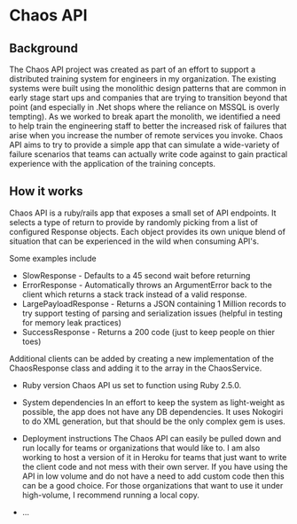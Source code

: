 # Chaos API

## Background
The Chaos API project was created as part of an effort to support a distributed training system for engineers in my organization. The existing systems were built using the monolithic design patterns that are common in early stage start ups and companies that are trying to transition beyond that point (and especially in .Net shops where the reliance on MSSQL is overly tempting). 
As we worked to break apart the monolith, we identified a need to help train the engineering staff to better the increased risk of failures that arise when you increase the number of remote services you invoke. 
Chaos API aims to try to provide a simple app that can simulate a wide-variety of failure scenarios that teams can actually write code against to gain practical experience with the application of the training concepts. 

## How it works
Chaos API is a ruby/rails app that exposes a small set of API endpoints. It selects a type of return to provide by randomly picking from a list of configured Response objects. Each object provides its own unique blend of situation that can be experienced in the wild when consuming API's. 

Some examples include
* SlowResponse - Defaults to a 45 second wait before returning
* ErrorResponse - Automatically throws an ArgumentError back to the client which returns a stack track instead of a valid response.
* LargePayloadResponse - Returns a JSON containing 1 Million records to try support testing of parsing and serialization issues (helpful in testing for memory leak practices)
* SuccessResponse - Returns a 200 code (just to keep people on thier toes)

Additional clients can be added by creating a new implementation of the ChaosResponse class and adding it to the array in the ChaosService. 



* Ruby version
Chaos API us set to function using Ruby 2.5.0.

* System dependencies
In an effort to keep the system as light-weight as possible, the app does not have any DB dependencies. It uses Nokogiri to do XML generation, but that should be the only complex gem is uses. 

* Deployment instructions
The Chaos API can easily be pulled down and run locally for teams or organizations that would like to. 
I am also working to host a version of it in Heroku for teams that just want to write the client code and not mess with their own server. If you have using the API in low volume and do not have a need to add custom code then this can be a good choice. 
For those organizations that want to use it under high-volume, I recommend running a local copy. 

* ...
